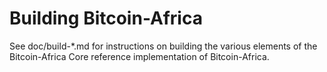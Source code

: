Building Bitcoin-Africa
================

See doc/build-*.md for instructions on building the various
elements of the Bitcoin-Africa Core reference implementation of Bitcoin-Africa.
